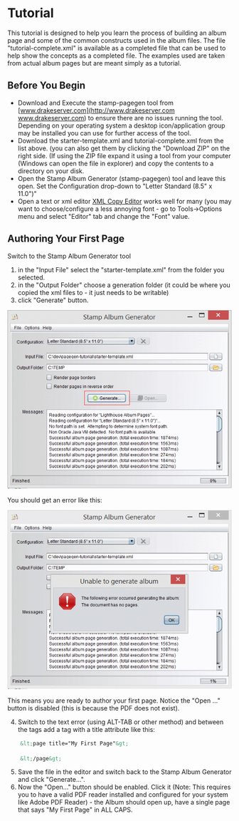 Tutorial
================

This tutorial is designed to help you learn the process of building an album page and some of the common constructs used in the album files.  The file "tutorial-complete.xml" is available as a completed file that can be used to help show the concepts as a completed file.  The examples used are taken from actual album pages but are meant simply as a tutorial.

Before You Begin
----------------

* Download and Execute the stamp-pagegen tool from [www.drakeserver.com](http://www.drakeserver.com www.drakeserver.com) to ensure there are no issues running the tool.  Depending on your operating system a desktop icon/application group may be installed you can use for further access of the tool.
* Download the starter-template.xml and tutorial-complete.xml from the list above.  (you can also get them by clicking the "Download ZIP" on the right side.  (If using the ZIP file expand it using a tool from your computer (Windows can open the file in explorer) and copy the contents to a directory on your disk.
* Open the Stamp Album Generator (stamp-pagegen) tool and leave this open.  Set the Configuration drop-down to "Letter Standard (8.5" x 11.0")"
* Open a text or xml editor [XML Copy Editor](http://xml-copy-editor.sourceforge.net/) works well for many (you may want to choose/configure a less annoying font - go to Tools->Options menu and select "Editor" tab and change the "Font" value.

Authoring Your First Page
-------------------------
 
Switch to the Stamp Album Generator tool 
1. in the "Input File" select the "starter-template.xml" from the folder you selected.
2. in the "Output Folder" choose a generation folder (it could be where you copied the xml files to - it just needs to be writable)
3. click "Generate" button.  

<img src="images/click-generate.png"></img>

You should get an error like this:

<img src="images/No-page-error.png"></img>

This means you are ready to author your first page.  Notice the "Open ..." button is disabled (this is because the PDF does not exist).

4. Switch to the text error (using ALT-TAB or other method) and between the <album> </album> tags add a <page> tag with a title attribute like this:

```XML
	&lt;page title="My First Page"&gt;
	
	&lt;/page&gt;
```

5. Save the file in the editor and switch back to the Stamp Album Generator and click "Generate...".  
6. Now the "Open..." button should be enabled.  Click it (Note: This requires you to have a valid PDF reader installed and configured for your system like Adobe PDF Reader) - the Album should open up, have a single page that says "My First Page" in ALL CAPS.  


